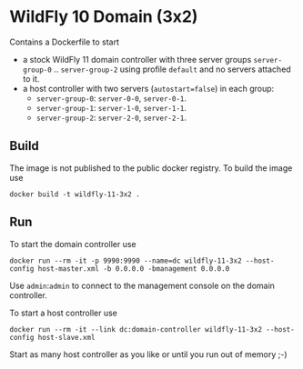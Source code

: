 # WildFly 10 Domain (3x2)

Contains a Dockerfile to start 
 
- a stock WildFly 11 domain controller with three server groups `server-group-0` .. `server-group-2` using profile `default` and no servers attached to it.
- a host controller with two servers (`autostart=false`) in each group: 
    - `server-group-0`: `server-0-0`, `server-0-1`.
    - `server-group-1`: `server-1-0`, `server-1-1`.
    - `server-group-2`: `server-2-0`, `server-2-1`.

## Build

The image is not published to the public docker registry. To build the image use
 
    docker build -t wildfly-11-3x2 .

## Run

To start the domain controller use 

    docker run --rm -it -p 9990:9990 --name=dc wildfly-11-3x2 --host-config host-master.xml -b 0.0.0.0 -bmanagement 0.0.0.0
    
Use `admin`:`admin` to connect to the management console on the domain controller. 
    
To start a host controller use

    docker run --rm -it --link dc:domain-controller wildfly-11-3x2 --host-config host-slave.xml

Start as many host controller as you like or until you run out of memory ;-)
